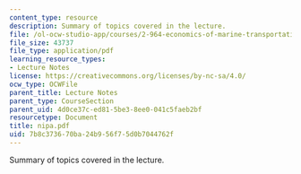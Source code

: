 ```yaml
---
content_type: resource
description: Summary of topics covered in the lecture.
file: /ol-ocw-studio-app/courses/2-964-economics-of-marine-transportation-industries-fall-2006/7b8c373670ba24b956f75d0b7044762f_nipa.pdf
file_size: 43737
file_type: application/pdf
learning_resource_types:
- Lecture Notes
license: https://creativecommons.org/licenses/by-nc-sa/4.0/
ocw_type: OCWFile
parent_title: Lecture Notes
parent_type: CourseSection
parent_uid: 4d0ce37c-ed81-5be3-8ee0-041c5faeb2bf
resourcetype: Document
title: nipa.pdf
uid: 7b8c3736-70ba-24b9-56f7-5d0b7044762f
---
```

Summary of topics covered in the lecture.